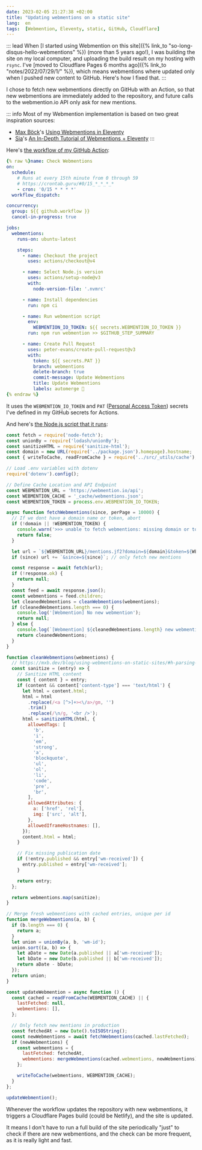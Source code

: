 ```yaml
---
date: 2023-02-05 21:27:38 +02:00
title: "Updating webmentions on a static site"
lang:  en
tags:  [Webmention, Eleventy, static, GitHub, Cloudflare]
---
```


::: lead
When [I started using Webmention on this site]({% link_to "so-long-disqus-hello-webmentions" %}) (more than 5 years ago!), I was building the site on my local computer, and uploading the build result on my hosting with `rsync`. I've [moved to Cloudflare Pages 6 months ago]({% link_to "notes/2022/07/29/1/" %}), which means webmentions where updated only when I pushed new content to GitHub. Here's how I fixed that.
:::

I chose to fetch new webmentions directly on GitHub with an Action, so that new webmentions are immediately added to the repository, and future calls to the webmention.io API only ask for new mentions.

::: info
Most of my Webmention implementation is based on two great inspiration sources:
- [Max Böck](https://mxb.dev/)'s [Using Webmentions in Eleventy](https://mxb.dev/blog/using-webmentions-on-static-sites/)
- [Sia](https://sia.codes/)'s [An In-Depth Tutorial of Webmentions + Eleventy](https://sia.codes/posts/webmentions-eleventy-in-depth/)
:::

Here's [the workflow of my GitHub Action](https://github.com/nhoizey/nicolas-hoizey.com/blob/main/.github/workflows/update-webmentions.yml):

```yaml
{% raw %}name: Check Webmentions
on:
  schedule:
    # Runs at every 15th minute from 0 through 59
    # https://crontab.guru/#0/15_*_*_*_*
    - cron: '0/15 * * * *'
  workflow_dispatch:

concurrency:
  group: ${{ github.workflow }}
  cancel-in-progress: true

jobs:
  webmentions:
    runs-on: ubuntu-latest

    steps:
      - name: Checkout the project
        uses: actions/checkout@v4

      - name: Select Node.js version
        uses: actions/setup-node@v3
        with:
          node-version-file: '.nvmrc'

      - name: Install dependencies
        run: npm ci

      - name: Run webmention script
        env:
          WEBMENTION_IO_TOKEN: ${{ secrets.WEBMENTION_IO_TOKEN }}
        run: npm run webmention >> $GITHUB_STEP_SUMMARY

      - name: Create Pull Request
        uses: peter-evans/create-pull-request@v3
        with:
          token: ${{ secrets.PAT }}
          branch: webmentions
          delete-branch: true
          commit-message: Update Webmentions
          title: Update Webmentions
          labels: automerge 🤞
{% endraw %}
```

It uses the `WEBMENTION_IO_TOKEN` and `PAT` ([Personal Access Token](https://docs.github.com/en/authentication/keeping-your-account-and-data-secure/creating-a-personal-access-token)) secrets I've defined in my GitHub secrets for Actions.

And here's [the Node.js script that it runs](https://github.com/nhoizey/nicolas-hoizey.com/blob/main/_scripts/update-webmention.js):

```javascript
const fetch = require('node-fetch');
const unionBy = require('lodash/unionBy');
const sanitizeHTML = require('sanitize-html');
const domain = new URL(require('../package.json').homepage).hostname;
const { writeToCache, readFromCache } = require('../src/_utils/cache');

// Load .env variables with dotenv
require('dotenv').config();

// Define Cache Location and API Endpoint
const WEBMENTION_URL = 'https://webmention.io/api';
const WEBMENTION_CACHE = '_cache/webmentions.json';
const WEBMENTION_TOKEN = process.env.WEBMENTION_IO_TOKEN;

async function fetchWebmentions(since, perPage = 10000) {
  // If we dont have a domain name or token, abort
  if (!domain || !WEBMENTION_TOKEN) {
    console.warn('>>> unable to fetch webmentions: missing domain or token');
    return false;
  }

  let url = `${WEBMENTION_URL}/mentions.jf2?domain=${domain}&token=${WEBMENTION_TOKEN}&per-page=${perPage}`;
  if (since) url += `&since=${since}`; // only fetch new mentions

  const response = await fetch(url);
  if (!response.ok) {
    return null;
  }
  const feed = await response.json();
  const webmentions = feed.children;
  let cleanedWebmentions = cleanWebmentions(webmentions);
  if (cleanedWebmentions.length === 0) {
    console.log('[Webmention] No new webmention');
    return null;
  } else {
    console.log(`[Webmention] ${cleanedWebmentions.length} new webmentions`);
    return cleanedWebmentions;
  }
}

function cleanWebmentions(webmentions) {
  // https://mxb.dev/blog/using-webmentions-on-static-sites/#h-parsing-and-filtering
  const sanitize = (entry) => {
    // Sanitize HTML content
    const { content } = entry;
    if (content && content['content-type'] === 'text/html') {
      let html = content.html;
      html = html
        .replace(/<a [^>]+><\/a>/gm, '')
        .trim()
        .replace(/\n/g, '<br />');
      html = sanitizeHTML(html, {
        allowedTags: [
          'b',
          'i',
          'em',
          'strong',
          'a',
          'blockquote',
          'ul',
          'ol',
          'li',
          'code',
          'pre',
          'br',
        ],
        allowedAttributes: {
          a: ['href', 'rel'],
          img: ['src', 'alt'],
        },
        allowedIframeHostnames: [],
      });
      content.html = html;
    }

    // Fix missing publication date
    if (!entry.published && entry['wm-received']) {
      entry.published = entry['wm-received'];
    }

    return entry;
  };

  return webmentions.map(sanitize);
}

// Merge fresh webmentions with cached entries, unique per id
function mergeWebmentions(a, b) {
  if (b.length === 0) {
    return a;
  }
  let union = unionBy(a, b, 'wm-id');
  union.sort((a, b) => {
    let aDate = new Date(a.published || a['wm-received']);
    let bDate = new Date(b.published || b['wm-received']);
    return aDate - bDate;
  });
  return union;
}

const updateWebmention = async function () {
  const cached = readFromCache(WEBMENTION_CACHE) || {
    lastFetched: null,
    webmentions: [],
  };

  // Only fetch new mentions in production
  const fetchedAt = new Date().toISOString();
  const newWebmentions = await fetchWebmentions(cached.lastFetched);
  if (newWebmentions) {
    const webmentions = {
      lastFetched: fetchedAt,
      webmentions: mergeWebmentions(cached.webmentions, newWebmentions),
    };

    writeToCache(webmentions, WEBMENTION_CACHE);
  }
};

updateWebmention();
```

Whenever the workflow updates the repository with new webmentions, it triggers a Cloudflare Pages build (could be Netlify), and the site is updated.

It means I don't have to run a full build of the site periodically "just" to check if there are new webmentions, and the check can be more frequent, as it is really light and fast.
